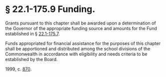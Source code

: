 # § 22.1-175.9 Funding.

<p>Grants pursuant to this chapter shall be awarded upon a determination of the Governor of the appropriate funding source and amounts for the Fund established in § <a href='http://law.lis.virginia.gov/vacode/22.1-175.7/'>22.1-175.7</a>.</p><p>Funds appropriated for financial assistance for the purposes of this chapter shall be apportioned and distributed among the school divisions of the Commonwealth in accordance with eligibility and needs criteria to be established by the Board.</p><p>1999, c. <a href='http://lis.virginia.gov/cgi-bin/legp604.exe?991+ful+CHAP0870'>870</a>.</p>